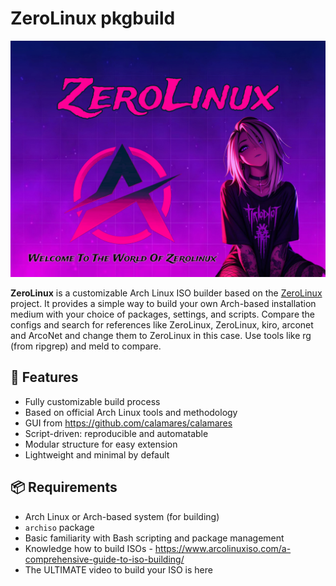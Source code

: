 # ZeroLinux pkgbuild

![ZeroLinux Logo](ZeroLinux.jpg)

**ZeroLinux** is a customizable Arch Linux ISO builder based on the [ZeroLinux](https://github.com/zerolinux-os) project. It provides a simple way to build your own Arch-based installation medium with your choice of packages, settings, and scripts. Compare the configs and search for references like ZeroLinux, ZeroLinux, kiro, arconet and ArcoNet and change them to ZeroLinux in this case. Use tools like rg (from ripgrep) and meld to compare.

## 🚀 Features

- Fully customizable build process
- Based on official Arch Linux tools and methodology
- GUI from https://github.com/calamares/calamares
- Script-driven: reproducible and automatable
- Modular structure for easy extension
- Lightweight and minimal by default

## 📦 Requirements

- Arch Linux or Arch-based system (for building)
- `archiso` package
- Basic familiarity with Bash scripting and package management
- Knowledge how to build ISOs - https://www.arcolinuxiso.com/a-comprehensive-guide-to-iso-building/
- The ULTIMATE video to build your ISO is here


